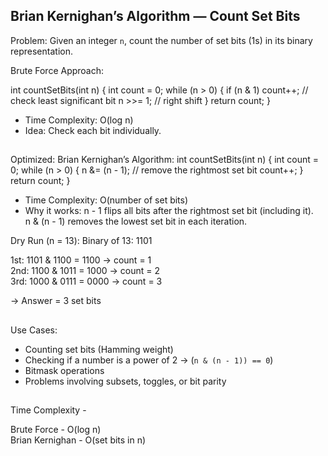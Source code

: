 ## Brian Kernighan’s Algorithm — Count Set Bits

Problem:
Given an integer `n`, count the number of set bits (1s) in its binary representation.


Brute Force Approach:

int countSetBits(int n) {
    int count = 0;
    while (n > 0) {
        if (n & 1) count++;  // check least significant bit
        n >>= 1;             // right shift
    }
    return count;
}

- Time Complexity: O(log n)
- Idea: Check each bit individually.
##

Optimized: Brian Kernighan’s Algorithm:
int countSetBits(int n) {
    int count = 0;
    while (n > 0) {
        n &= (n - 1);  // remove the rightmost set bit
        count++;
    }
    return count;
}

- Time Complexity: O(number of set bits)
- Why it works: 
  n - 1 flips all bits after the rightmost set bit (including it).  
  n & (n - 1) removes the lowest set bit in each iteration.


Dry Run (n = 13):
Binary of 13: 1101

1st: 1101 & 1100 = 1100 → count = 1  
2nd: 1100 & 1011 = 1000 → count = 2  
3rd: 1000 & 0111 = 0000 → count = 3

→ Answer = 3 set bits
##

Use Cases:
- Counting set bits (Hamming weight)
- Checking if a number is a power of 2 → (`n & (n - 1)) == 0`)
- Bitmask operations
- Problems involving subsets, toggles, or bit parity

##

Time Complexity - 

Brute Force - O(log n)         
Brian Kernighan - O(set bits in n) 
